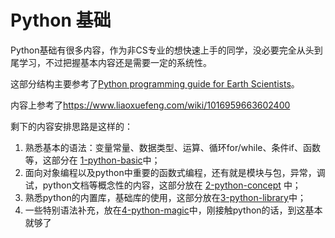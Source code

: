 # Python 基础

Python基础有很多内容，作为非CS专业的想快速上手的同学，没必要完全从头到尾学习，不过把握基本内容还是需要一定的系统性。

这部分结构主要参考了[Python programming guide for Earth Scientists](http://python.hydrology-amsterdam.nl/manuals/hydro_python_manual.pdf)。

内容上参考了<https://www.liaoxuefeng.com/wiki/1016959663602400>

剩下的内容安排思路是这样的：

1. 熟悉基本的语法：变量常量、数据类型、运算、循环for/while、条件if、函数等，这部分在 [1-python-basic](https://github.com/waterDLut/hydrus/blob/master/1-learn-python/1-python-basic.ipynb)中；
2. 面向对象编程以及python中重要的函数式编程，还有就是模块与包，异常，调试，python文档等概念性的内容，这部分放在 [2-python-concept](https://github.com/waterDLut/hydrus/blob/master/1-learn-python/2-python-concept.ipynb) 中；
3. 熟悉python的内置库，基础库的使用，这部分放在[3-python-library](https://github.com/waterDLut/hydrus/blob/master/1-learn-python/3-python-library.ipynb)中；
4. 一些特别语法补充，放在[4-python-magic](https://github.com/waterDLut/hydrus/blob/master/1-learn-python/4-python-magic.ipynb)中，刚接触python的话，到这基本就够了
